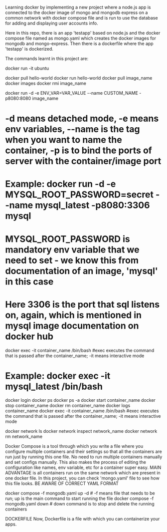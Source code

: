 
Learning docker by implementing a new project where a node.js app is connected to the docker image of mongo and mongodb express on a common network with docker compose file and is run to use the database for adding and displaying user accounts info.

Here in this repo, there is an app 'testapp' based on node.js and the docker compose file named as mongo.yaml which creates the docker images for mongodb and mongo-express. Then there is a dockerfile where the app 'testapp' is dockerized.

The commands learnt in this project are:

docker run -it ubuntu

docker pull hello-world
docker run hello-world
docker pull image_name
docker images
docker rmi image_name


docker run -d -e ENV_VAR=VAR_VALUE --name CUSTOM_NAME -p8080:8080 image_name 
# -d means detached mode, -e means env variables, --name is the tag when you want to name the container, -p is to bind the ports of server with the container/image port
# Example: docker run -d -e MYSQL_ROOT_PASSWORD=secret --name mysql_latest -p8080:3306 mysql
# MYSQL_ROOT_PASSWORD is mandatory env variable that we need to set - we know this from documentation of an image, 'mysql' in this case
# Here 3306 is the port that sql listens on, again, which is mentioned in mysql image documentation on docker hub


docker exec -it container_name /bin/bash
#exec executes the command that is passed after the container_name; -it means interactive mode
# Example: docker exec -it mysql_latest /bin/bash


docker login
docker ps
docker ps -a
docker start container_name
docker stop container_name
docker rm container_name
docker logs container_name
docker exec -it container_name /bin/bash
#exec executes the command that is passed after the container_name; -it means interactive mode


docker network ls
docker network inspect network_name
docker network rm network_name

Docker Compose is a tool through which you write a file where you configure multiple containers and their settings so that all the containers are run just by running this one file. No need to run multiple containers manually and set configs manually. This also makes the process of editing the configuration like names, env variable, etc for a container super easy. 
MAIN ADVANTAGE is all containers run on the same network which are present in one docker file.
In this project, you can check 'mongo.yaml' file to see how this file looks.
BE AWARE OF CORRECT YAML FORMAT

docker compose -f mongodb.yaml up -d  # -f means file that needs to be run; up is the main command to start running the file
docker compose -f mongodb.yaml down # down command is to stop and delete the running containers

DOCKERFILE
Now, Dockerfile is a file with which you can containerize your apps.

